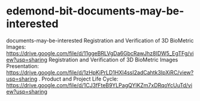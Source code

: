 # edemond-bit-documents-may-be-interested
 documents-may-be-interested
 Registration and Verification of 3D BioMetric Images: https://drive.google.com/file/d/11ggeBRLVgDa6GbcRawJhz8IDW5_EgTFg/view?usp=sharing
 Registration and Verification of 3D BioMetric Images Presentation: https://drive.google.com/file/d/1zHpKjPrLD1HXl4ssI2adCahtk3IpXiRC/view?usp=sharing
 .
 Product and Project Life Cycle: https://drive.google.com/file/d/1CJ3fFteB9YLPagQYlKZm7xDRqoYcUuTd/view?usp=sharing
 
 
